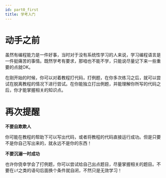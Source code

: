 ```yaml
---
id: part0_first
title: 学考入门
---
```


# 动手之前

虽然有编程能力是一件好事，当时对于没有系统性学习的人来说，学习编程语言是一件挺痛苦的事情。既然学考有要求，那咱也不能不学，只能说尽量记下来一些重要的点就OK。

在刚开始的时候，你可以对着教程打代码，打例题，在你多次练习之后，就可以尝试在脱离教程的情况下进行尝试。在你能独立打出例题，并能理解你所写的代码之后，你才能掌握相关的知识点。

# 再次提醒

**不要自欺欺人**

你可能在教程的帮助下可以写出代码，或者将教程的代码直接运行成功。但是只要不是你自己写出来的，就永远不是你的东西！

**不要沉溺一时成功**

也许你侥幸学会了打例题，你可以尝试给自己出点题目，尽量掌握相关的题目。不要在`if`之类的语句后面换个条件就自闭，不然只是无效学习！

